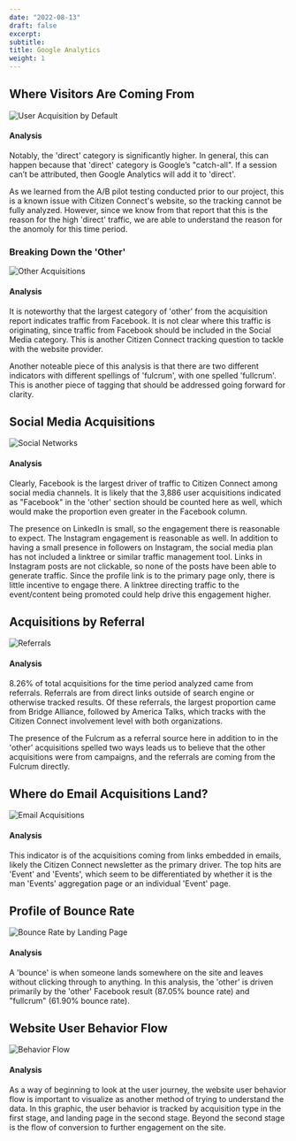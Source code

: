 ```yaml
---
date: "2022-08-13"
draft: false
excerpt: 
subtitle: 
title: Google Analytics
weight: 1
---
```


## Where Visitors Are Coming From

![User Acquisition by Default](user-acq-by-default.jpg)

#### Analysis

Notably, the 'direct' category is significantly higher.
In general, this can happen because that 'direct' category is Google’s "catch-all". If a session can’t be attributed, then Google Analytics will add it to 'direct'.

As we learned from the A/B pilot testing conducted prior to our project, this is a known issue with Citizen Connect's website, so the tracking cannot be fully analyzed. However, since we know from that report that this is the reason for the high 'direct' traffic, we are able to understand the reason for the anomoly for this time period.

### Breaking Down the 'Other'

![Other Acquisitions](other-acq.jpg)

#### Analysis

It is noteworthy that the largest category of 'other' from the acquisition report indicates traffic from Facebook. It is not clear where this traffic is originating, since traffic from Facebook should be included in the Social Media category. This is another Citizen Connect tracking question to tackle with the website provider.

Another noteable piece of this analysis is that there are two different indicators with different spellings of 'fulcrum', with one spelled 'fullcrum'. This is another piece of tagging that should be addressed going forward for clarity.

## Social Media Acquisitions

![Social Networks](social-network-acq.jpg)

#### Analysis

Clearly, Facebook is the largest driver of traffic to Citizen Connect among social media channels. It is likely that the 3,886 user acquisitions indicated as "Facebook" in the 'other' section should be counted here as well, which would make the proportion even greater in the Facebook column.

The presence on LinkedIn is small, so the engagement there is reasonable to expect. The Instagram engagement is reasonable as well. In addition to having a small presence in followers on Instagram, the social media plan has not included a linktree or similar traffic management tool. Links in Instagram posts are not clickable, so none of the posts have been able to generate traffic. Since the profile link is to the primary page only, there is little incentive to engage there. A linktree directing traffic to the event/content being promoted could help drive this engagement higher.

## Acquisitions by Referral

![Referrals](referrals-acq.jpg)

#### Analysis

8.26% of total acquisitions for the time period analyzed came from referrals. Referrals are from direct links outside of search engine or otherwise tracked results. Of these referrals, the largest proportion came from Bridge Alliance, followed by America Talks, which tracks with the Citizen Connect involvement level with both organizations.

The presence of the Fulcrum as a referral source here in addition to in the 'other' acquisitions spelled two ways leads us to believe that the other acquisitions were from campaigns, and the referrals are coming from the Fulcrum directly.

## Where do Email Acquisitions Land?

![Email Acquisitions](email-acq-landing.jpg)

#### Analysis

This indicator is of the acquisitions coming from links embedded in emails, likely the Citizen Connect newsletter as the primary driver. The top hits are 'Event' and 'Events', which seem to be differentiated by whether it is the man 'Events' aggregation page or an individual 'Event' page.

## Profile of Bounce Rate

![Bounce Rate by Landing Page](bounce-default.jpg)

#### Analysis

A 'bounce' is when someone lands somewhere on the site and leaves without clicking through to  anything. In this analysis, the 'other' is driven primarily by the 'other' Facebook result (87.05% bounce rate) and "fullcrum" (61.90% bounce rate).

## Website User Behavior Flow

![Behavior Flow](behavior-flow.png)

#### Analysis

As a way of beginning to look at the user journey, the website user behavior flow is important to visualize as another method of trying to understand the data. In this graphic, the user behavior is tracked by acquisition type in the first stage, and landing page in the second stage. Beyond the second stage is the flow of conversion to further engagement on the site.



